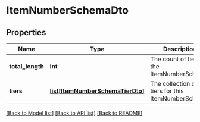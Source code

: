 # ItemNumberSchemaDto

## Properties
Name | Type | Description | Notes
------------ | ------------- | ------------- | -------------
**total_length** | **int** | The count of tiers in the ItemNumberSchema              | 
**tiers** | [**list[ItemNumberSchemaTierDto]**](ItemNumberSchemaTierDto.md) | The collection of tiers for this ItemNumberSchema.              | [optional] 

[[Back to Model list]](../README.md#documentation-for-models) [[Back to API list]](../README.md#documentation-for-api-endpoints) [[Back to README]](../README.md)


